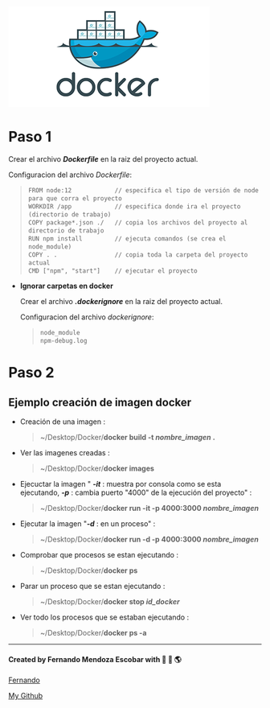 ![Docker logo](https://github.com/FernandoMendozaE/ApuntesDesarrollo/blob/master/image/docker.png)

# Paso 1

Crear el archivo **_Dockerfile_** en la raiz del proyecto actual.

Configuracion del archivo _Dockerfile_:

> ```
> FROM node:12            // especifica el tipo de versión de node para que corra el proyecto
> WORKDIR /app            // especifica donde ira el proyecto (directorio de trabajo)
> COPY package*.json ./   // copia los archivos del proyecto al directorio de trabajo
> RUN npm install         // ejecuta comandos (se crea el node_module)
> COPY . .                // copia toda la carpeta del proyecto actual
> CMD ["npm", "start"]    // ejecutar el proyecto
> ```

- **Ignorar carpetas en docker**

  Crear el archivo _**.dockerignore**_ en la raiz del proyecto actual.

  Configuracion del archivo _dockerignore_:

  > ```
  > node_module
  > npm-debug.log
  > ```

# Paso 2

## Ejemplo creación de imagen docker

- Creación de una imagen :

  > ~/Desktop/Docker/**docker build -t _nombre_imagen_ .**

- Ver las imagenes creadas :

  > ~/Desktop/Docker/**docker images**

- Ejecuctar la imagen " _**-it**_ : muestra por consola como se esta ejecutando, _**-p**_ : cambia puerto "4000" de la ejecución del proyecto" :

  > ~/Desktop/Docker/**docker run -it -p 4000:3000 _nombre_imagen_**

- Ejecutar la imagen "_**-d**_ : en un proceso" :

  > ~/Desktop/Docker/**docker run -d -p 4000:3000 _nombre_imagen_**

- Comprobar que procesos se estan ejecutando :

  > ~/Desktop/Docker/**docker ps**

- Parar un proceso que se estan ejecutando :

  > ~/Desktop/Docker/**docker stop _id_docker_**

- Ver todo los procesos que se estaban ejecutando :

  > ~/Desktop/Docker/**docker ps -a**

---

#### Created by Fernando Mendoza Escobar with :blue_heart: :yellow_heart: :earth_americas:

[Fernando](https://www.facebook.com/fernando.mendozaescobar)

[My Github](https://github.com/FernandoMendozaE)
